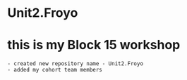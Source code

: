 # Unit2.Froyo
# this is my Block 15 workshop
    - created new repository name - Unit2.Froyo
    - added my cohort team members